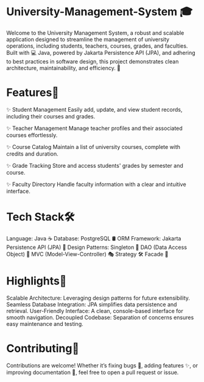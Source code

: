 # University-Management-System 🎓
Welcome to the University Management System, a robust and scalable application designed to streamline the management of university operations, including students, teachers, courses, grades, and faculties. Built with 💻 Java, powered by Jakarta Persistence API (JPA), and adhering to best practices in software design, this project demonstrates clean architecture, maintainability, and efficiency. 🎉

# Features🌟
✨ Student Management
Easily add, update, and view student records, including their courses and grades.

✨ Teacher Management
Manage teacher profiles and their associated courses effortlessly.

✨ Course Catalog
Maintain a list of university courses, complete with credits and duration.

✨ Grade Tracking
Store and access students' grades by semester and course.

✨ Faculty Directory
Handle faculty information with a clear and intuitive interface.

# Tech Stack🛠️
Language: Java ☕
Database: PostgreSQL 🛢️
ORM Framework: Jakarta Persistence API (JPA) 🔄
Design Patterns:
Singleton 🧩
DAO (Data Access Object) 📂
MVC (Model-View-Controller) 🎭
Strategy 🛠️
Facade 🏢

# Highlights🎯
Scalable Architecture: Leveraging design patterns for future extensibility.
Seamless Database Integration: JPA simplifies data persistence and retrieval.
User-Friendly Interface: A clean, console-based interface for smooth navigation.
Decoupled Codebase: Separation of concerns ensures easy maintenance and testing.

# Contributing🤝
Contributions are welcome! Whether it’s fixing bugs 🐞, adding features ✨, or improving documentation 📖, feel free to open a pull request or issue.
